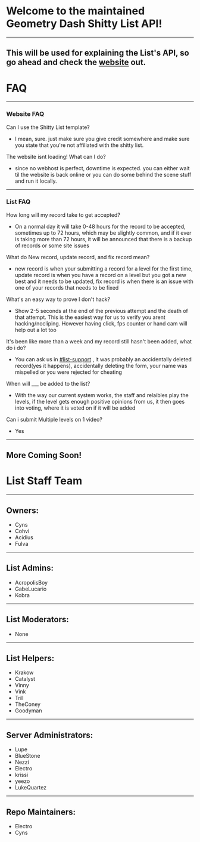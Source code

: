 # Welcome to the maintained Geometry Dash Shitty List API!
---
This will be used for explaining the List's API, so go ahead and check the [website](https://gdshittylist.asemnada991.repl.co/) out.
---
# FAQ
---
### Website FAQ
Can I use the Shitty List template?
- I mean, sure. just make sure you give credit somewhere and make sure you state that you're not affiliated with the shitty list.

The website isnt loading! What can I do?
- since no webhost is perfect, downtime is expected. you can either wait til the website is back online or you can do some behind the scene stuff and run it locally.
---
### List FAQ
How long will my record take to get accepted? 
- On a normal day it will take 0-48 hours for the record to be accepted, sometimes up to 72 hours, which may be slightly common, and if it ever is taking more than 72 hours, it will be announced that there is a backup of records or some site issues

What do New record, update record, and fix record mean? 
- new record is when your submitting a record for a level for the first time, update record is when you have a record on a level but you got a new best and it needs to be updated, fix record is when there is an issue with one of your records that needs to be fixed

What's an easy way to prove I don't hack?
- Show 2-5 seconds at the end of the previous attempt and the death of that attempt. This is the easiest way for us to verify you arent hacking/nocliping. However having click, fps counter or hand cam will help out a lot too

It's been like more than a week and my record still hasn't been added, what do i do?
- You can ask us in [#list-support](https://discord.gg/jRAYbe6w6z) , it was probably an accidentally deleted record(yes it happens), accidentally deleting the form, your name was mispelled or you were rejected for cheating

When will ___ be added to the list? 
- With the way our current system works, the staff and relaibles play the levels, if the level gets enough positive opinions from us, it then goes into voting, where it is voted on if it will be added

Can i submit Multiple levels on 1 video?
- Yes
---
More Coming Soon!
---
# List Staff Team
---
## Owners:
- Cyns
- Cohvi
- Acidius
- Fulva
---
## List Admins:
- AcropolisBoy
- GabeLucario
- Kobra
---
## List Moderators:
- None
---
## List Helpers:
- Krakow
- Catalyst
- Vinny
- Vink
- Tril
- TheConey
- Goodyman
---
## Server Administrators:
- Lupe
- BlueStone
- Nezzi
- Electro
- krissi
- yeezo
- LukeQuartez
---
## Repo Maintainers:
- Electro
- Cyns
